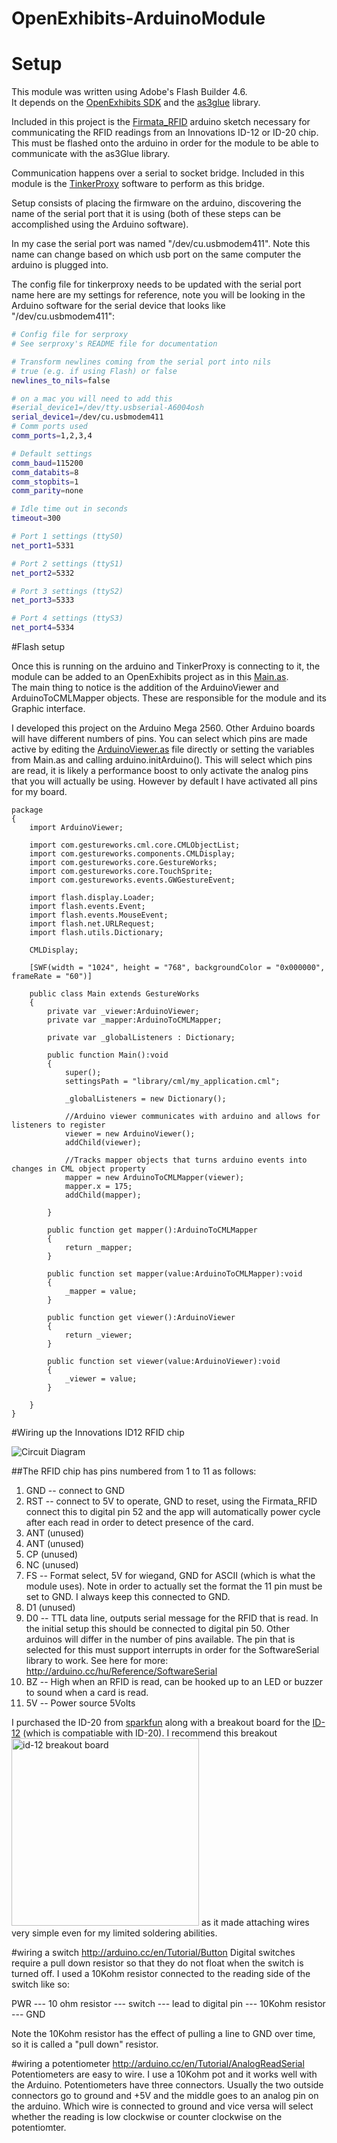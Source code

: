 OpenExhibits-ArduinoModule
==========================

# Setup
This module was written using Adobe's Flash Builder 4.6.  
It depends on the [OpenExhibits SDK](http://openexhibits.org/downloads/sdk/)  and the [as3glue](http://code.google.com/p/as3glue/) library.

Included in this project is the [Firmata_RFID](https://github.com/stigmergic/OpenExhibits-ArduinoModule/tree/master/Firmata_RFID) arduino sketch necessary for communicating the RFID readings from an Innovations ID-12 or ID-20 chip. This must be flashed onto the arduino in order for the module to be able to communicate with the as3Glue library.  

Communication happens over a serial to socket bridge.  Included in this module is the [TinkerProxy](http://code.google.com/p/tinkerit/wiki/TinkerProxy) software to perform as this bridge.

Setup consists of placing the firmware on the arduino, discovering the name of the serial port that it is using (both of these steps can be accomplished using the Arduino software).  

In my case the serial port was named "/dev/cu.usbmodem411".  Note this name can change based on which usb port on the same computer the arduino is plugged into.

The config file for tinkerproxy needs to be updated with the serial port name here are my settings for reference, note you will be looking in the Arduino software for the serial device that looks like "/dev/cu.usbmodem411":

``` bash
# Config file for serproxy
# See serproxy's README file for documentation

# Transform newlines coming from the serial port into nils
# true (e.g. if using Flash) or false
newlines_to_nils=false

# on a mac you will need to add this
#serial_device1=/dev/tty.usbserial-A6004osh
serial_device1=/dev/cu.usbmodem411
# Comm ports used
comm_ports=1,2,3,4

# Default settings
comm_baud=115200
comm_databits=8
comm_stopbits=1
comm_parity=none

# Idle time out in seconds
timeout=300

# Port 1 settings (ttyS0)
net_port1=5331

# Port 2 settings (ttyS1)
net_port2=5332

# Port 3 settings (ttyS2)
net_port3=5333

# Port 4 settings (ttyS3)
net_port4=5334

```

#Flash setup

Once this is running on the arduino and TinkerProxy is connecting to it, the module can be added to an OpenExhibits project as in this [Main.as](https://github.com/stigmergic/OpenExhibits-ArduinoModule/blob/master/Arduino-CML/src/Main.as).  
The main thing to notice is the addition of the ArduinoViewer and ArduinoToCMLMapper objects.  These are responsible for the module and its Graphic interface.  

I developed this project on the Arduino Mega 2560.  Other Arduino boards will have different numbers of pins.  You can select which pins are made active by editing the [ArduinoViewer.as](https://github.com/stigmergic/OpenExhibits-ArduinoModule/blob/master/Arduino-CML/src/ArduinoViewer.as) file directly or setting the variables from Main.as and calling arduino.initArduino().  This will select which pins are read, it is likely a performance boost to only activate the analog pins that you will actually be using.  However by default I have activated all pins for my board. 

``` as3
package 
{
    import ArduinoViewer;

    import com.gestureworks.cml.core.CMLObjectList;
    import com.gestureworks.components.CMLDisplay;
    import com.gestureworks.core.GestureWorks;
    import com.gestureworks.core.TouchSprite;
    import com.gestureworks.events.GWGestureEvent;

    import flash.display.Loader;
    import flash.events.Event;
    import flash.events.MouseEvent;
    import flash.net.URLRequest;
    import flash.utils.Dictionary;

    CMLDisplay;

    [SWF(width = "1024", height = "768", backgroundColor = "0x000000", frameRate = "60")]

    public class Main extends GestureWorks
    {
        private var _viewer:ArduinoViewer;
        private var _mapper:ArduinoToCMLMapper;

        private var _globalListeners : Dictionary;

        public function Main():void 
        {
            super();
            settingsPath = "library/cml/my_application.cml";

            _globalListeners = new Dictionary();

            //Arduino viewer communicates with arduino and allows for listeners to register
            viewer = new ArduinoViewer();
            addChild(viewer);

            //Tracks mapper objects that turns arduino events into changes in CML object property
            mapper = new ArduinoToCMLMapper(viewer);
            mapper.x = 175;
            addChild(mapper);

        }

        public function get mapper():ArduinoToCMLMapper
        {
            return _mapper;
        }

        public function set mapper(value:ArduinoToCMLMapper):void
        {
            _mapper = value;
        }

        public function get viewer():ArduinoViewer
        {
            return _viewer;
        }

        public function set viewer(value:ArduinoViewer):void
        {
            _viewer = value;
        }

    }
}
```

#Wiring up the Innovations ID12 RFID chip

<img src="https://github.com/stigmergic/OpenExhibits-ArduinoModule/raw/master/circuits/OpenExhibits-Arduino-setup2_bb.jpg" alt="Circuit Diagram"/>

##The RFID chip has pins numbered from 1 to 11 as follows:
1. GND -- connect to GND
2. RST -- connect to 5V to operate, GND to reset, using the Firmata_RFID connect this to digital pin 52 and the app will automatically power cycle after each read in order to detect presence of the card.
3. ANT (unused)
4. ANT (unused)
5. CP (unused)
6. NC (unused)
7. FS -- Format select, 5V for wiegand, GND for ASCII (which is what the module uses).  Note in order to actually set the format the 11 pin must be set to GND. I always keep this connected to GND.
8. D1 (unused)
9. D0 -- TTL data line, outputs serial message for the RFID that is read.  In the initial setup this should be connected to digital pin 50.  Other arduinos will differ in the number of pins available.  The pin that is selected for this must support interrupts in order for  the SoftwareSerial library to work. See here for more: http://arduino.cc/hu/Reference/SoftwareSerial
10. BZ -- High when an RFID is read, can be hooked up to an LED or buzzer to sound when a card is read.
11. 5V -- Power source 5Volts

I purchased the ID-20 from [sparkfun](http://sparkfun.com) along with a breakout board for the [ID-12](http://www.sparkfun.com/products/8419) (which is compatiable with ID-20).  I recommend this breakout <img src="https://github.com/stigmergic/OpenExhibits-ArduinoModule/raw/master/Arduino-CML/library/assets/RFID.jpg" alt="id-12 breakout board" width=300/> as it made attaching wires very simple even for my limited soldering abilities.

#wiring a switch
http://arduino.cc/en/Tutorial/Button
Digital switches require a pull down resistor so that they do not float when the switch is turned off.  I used a 10Kohm resistor connected to the reading side of the switch like so:

PWR --- 10 ohm resistor --- switch --- lead to digital pin --- 10Kohm resistor --- GND

Note the 10Kohm resistor has the effect of pulling a line to GND over time, so it is called a "pull down" resistor.


#wiring a potentiometer
http://arduino.cc/en/Tutorial/AnalogReadSerial
Potentiometers are easy to wire. I use a 10Kohm pot and it works well with the Arduino.  Potentiometers have three connectors.  Usually the two outside connectors go to ground and +5V and the middle goes to an analog pin on the arduino.  Which wire is connected to ground and vice versa will select whether the reading is low clockwise or counter clockwise on the potentiomter.
